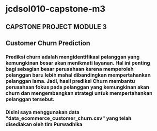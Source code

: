# jcdsol010-capstone-m3
## CAPSTONE PROJECT MODULE 3

## Customer Churn Prediction
### Prediksi churn adalah mengidentifikasi pelanggan yang kemungkinan besar akan menikmati layanan. Hal ini penting bagi sebagian besar perusahaan karena memperoleh pelanggan baru lebih mahal dibandingkan mempertahankan pelanggan lama. Jadi, hasil prediksi Churn membantu perusahaan fokus pada pelanggan yang kemungkinan akan churn dan mengembangkan strategi untuk mempertahankan pelanggan tersebut.

### Disini saya menggunakan data "data_ecommerce_customer_churn.csv" yang telah disediakan oleh tim Purwadhika
